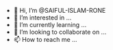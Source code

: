 - 👋 Hi, I’m @SAIFUL-ISLAM-RONE
- 👀 I’m interested in ...
- 🌱 I’m currently learning ...
- 💞️ I’m looking to collaborate on ...
- 📫 How to reach me ...

<!---
SAIFUL-ISLAM-RONE/SAIFUL-ISLAM-RONE is a ✨ special ✨ repository because its `README.md` (this file) appears on your GitHub profile.
You can click the Preview link to take a look at your changes.
--->
